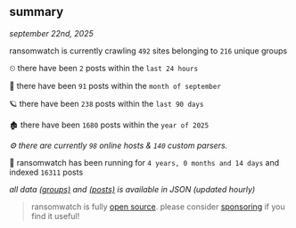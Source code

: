 
## summary
_september 22nd, 2025_

ransomwatch is currently crawling `492` sites belonging to `216` unique groups

⏲ there have been `2` posts within the `last 24 hours`

🦈 there have been `91` posts within the `month of september`

🪐 there have been `238` posts within the `last 90 days`

🏚 there have been `1680` posts within the `year of 2025`

_⚙️ there are currently `98` online hosts & `140` custom parsers._

🦕 ransomwatch has been running for `4 years, 0 months and 14 days` and indexed `16311` posts

_all data  [(groups)](http://ransomwhat.telemetry.ltd/groups) and [(posts)](http://ransomwhat.telemetry.ltd/posts) is available in JSON (updated hourly)_

> ransomwatch is fully [open source](https://github.com/joshhighet/ransomwatch#ransomwatch--). please consider [sponsoring](https://github.com/sponsors/joshhighet) if you find it useful!
